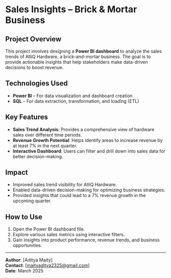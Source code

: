 # Sales Insights – Brick & Mortar Business

## Project Overview
This project involves designing a **Power BI dashboard** to analyze the sales trends of AtliQ Hardware, a brick-and-mortar business. The goal is to provide actionable insights that help stakeholders make data-driven decisions to boost revenue.

## Technologies Used
- **Power BI** – For data visualization and dashboard creation
- **SQL** – For data extraction, transformation, and loading (ETL)

## Key Features
- **Sales Trend Analysis**: Provides a comprehensive view of hardware sales over different time periods.
- **Revenue Growth Potential**: Helps identify areas to increase revenue by at least 7% in the next quarter.
- **Interactive Dashboard**: Users can filter and drill down into sales data for better decision-making.

## Impact
- Improved sales trend visibility for AtliQ Hardware.
- Enabled data-driven decision-making for optimizing business strategies.
- Provided insights that could lead to a 7% revenue growth in the upcoming quarter.

## How to Use
1. Open the Power BI dashboard file.
2. Explore various sales metrics using interactive filters.
3. Gain insights into product performance, revenue trends, and business opportunities.

---

**Author**: [Aditya Maity]  
**Contact**: [maityaditya2325@gmail.com]  
**Date**: March 2025

